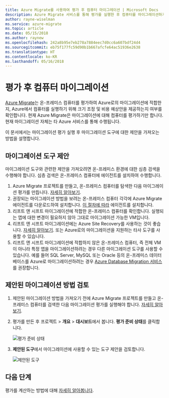 ```yaml
---
title: Azure Migrate를 사용하여 평가 후 컴퓨터 마이그레이션 | Microsoft Docs
description: Azure Migrate 서비스를 통해 평가를 실행한 후 컴퓨터를 마이그레이션하기 위한 권장 사항을 가져오는 방법을 알아봅니다.
author: rayne-wiselman
ms.service: azure-migrate
ms.topic: article
ms.date: 05/15/2018
ms.author: raynew
ms.openlocfilehash: 242a8b95e7eb278a7884eec7d0cc6a607bdf24d4
ms.sourcegitcommit: eb75f177fc59d90b1b667afcfe64ac51936e2638
ms.translationtype: HT
ms.contentlocale: ko-KR
ms.lasthandoff: 05/16/2018
---
```

# <a name="migrate-machines-after-assessment"></a>평가 후 컴퓨터 마이그레이션


[Azure Migrate](migrate-overview.md)는 온-프레미스 컴퓨터를 평가하여 Azure로의 마이그레이션에 적합한지, Azure에서 컴퓨터를 실행하기 위해 크기 조정 및 비용 예상안을 제공하는지 여부를 확인합니다. 현재 Azure Migrate은 마이그레이션에 대해 컴퓨터를 평가하기만 합니다. 현재 마이그레이션 자체는 타 Azure 서비스를 통해 수행됩니다.

이 문서에서는 마이그레이션 평가 실행 후 마이그레이션 도구에 대한 제안을 가져오는 방법을 설명합니다.

## <a name="migration-tool-suggestion"></a>마이그레이션 도구 제안

마이그레이션 도구와 관련한 제안을 가져오려면 온-프레미스 환경에 대한 심층 검색을 수행해야 합니다. 심층 검색은 온-프레미스 컴퓨터에 에이전트를 설치하여 수행합니다.  

1. Azure Migrate 프로젝트를 만들고, 온-프레미스 컴퓨터를 탐색한 다음 마이그레이션 평가를 만듭니다. [자세히 알아보기](tutorial-assessment-vmware.md).
2. 권장되는 마이그레이션 방법을 보려는 온-프레미스 컴퓨터 각각에 Azure Migrate 에이전트를 다운로드하여 설치합니다. [이 절차에 따라](how-to-create-group-machine-dependencies.md#prepare-machines-for-dependency-mapping) 에이전트를 설치합니다.
2. 리프트 앤 시프트 마이그레이션에 적합한 온-프레미스 컴퓨터를 확인합니다. 실행되는 앱에 대한 변경이 필요하지 않아 그대로 마이그레이션 가능한 VM입니다.
3. 리프트 앤 시프트 마이그레이션에는 Azure Site Recovery를 사용하는 것이 좋습니다. [자세히 알아보기](../site-recovery/tutorial-migrate-on-premises-to-azure.md). 또는 Azure로의 마이그레이션을 지원하는 타사 도구를 사용할 수 있습니다.
4. 리프트 앤 시프트 마이그레이션에 적합하지 않은 온-프레미스 컴퓨터, 즉 전체 VM이 아니라 특정 앱을 마이그레이션하려는 경우 다른 마이그레이션 도구를 사용할 수 있습니다. 예를 들어 SQL Server, MySQL 또는 Oracle 등의 온-프레미스 데이터베이스를 Azure로 마이그레이션하려는 경우 [Azure Database Migration 서비스](https://azure.microsoft.com/campaigns/database-migration/)를 권장합니다. 


## <a name="review-suggested-migration-methods"></a>제안된 마이그레이션 방법 검토

1. 제안된 마이그레이션 방법을 가져오기 전에 Azure Migrate 프로젝트를 만들고 온-프레미스 컴퓨터를 검색한 다음 마이그레이션 평가를 실행해야 합니다. [자세히 알아보기](tutorial-assessment-vmware.md).
2. 평가를 만든 후 프로젝트 > **개요** > **대시보드**에서 봅니다. **평가 준비 상태**를 클릭합니다.

    ![평가 준비 상태](./media/tutorial-assessment-vmware/assessment-report.png)  

3. **제안된 도구**에서 마이그레이션에 사용할 수 있는 도구 제안을 검토합니다.

    ![제안된 도구](./media/tutorial-assessment-vmware/assessment-suitability.png) 




## <a name="next-steps"></a>다음 단계

평가를 계산하는 방법에 대해 [자세히 알아봅니다](concepts-assessment-calculation.md).
